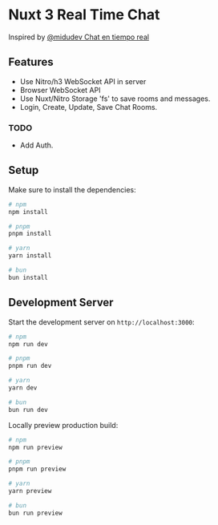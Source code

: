 # Nuxt 3 Real Time Chat

Inspired by [@midudev Chat en tiempo real](https://youtu.be/WpbBhTx5R9Q)

## Features

- Use Nitro/h3 WebSocket API in server
- Browser WebSocket API
- Use Nuxt/Nitro Storage 'fs' to save rooms and messages.
- Login, Create, Update, Save Chat Rooms.

### TODO

- Add Auth.

## Setup

Make sure to install the dependencies:

```bash
# npm
npm install

# pnpm
pnpm install

# yarn
yarn install

# bun
bun install
```

## Development Server

Start the development server on `http://localhost:3000`:

```bash
# npm
npm run dev

# pnpm
pnpm run dev

# yarn
yarn dev

# bun
bun run dev
```

Locally preview production build:

```bash
# npm
npm run preview

# pnpm
pnpm run preview

# yarn
yarn preview

# bun
bun run preview
```

